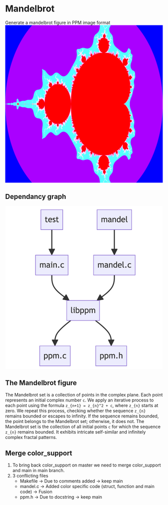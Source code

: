# Mandelbrot
Generate a mandelbrot figure in PPM image format
![mandelbrot figure](./doc/m.png)

## Dependancy graph
![dependacy graph](./doc/dependancygraph.png)

## The Mandelbrot figure
The Mandelbrot set is a collection of points in the complex plane. Each point represents an initial complex number `c`. We apply an iterative process to each point using the formula `z_{n+1} = z_{n}^2 + c`, where `z_{n}` starts at zero. We repeat this process, checking whether the sequence `z_{n}` remains bounded or escapes to infinity. If the sequence remains bounded, the point belongs to the Mandelbrot set; otherwise, it does not. The Mandelbrot set is the collection of all initial points `c` for which the sequence `z_{n}` remains bounded. It exhibits intricate self-similar and infinitely complex fractal patterns.

## Merge color_support
1. To bring back color_support on master we need to merge color_support and main in main branch.
2. 3 conflicting files 
   - Makefile -> Due to comments added -> keep main
   - mandel.c -> Added color specific code (struct, function and main code) -> Fusion
   - ppm.h -> Due to docstring -> keep main
